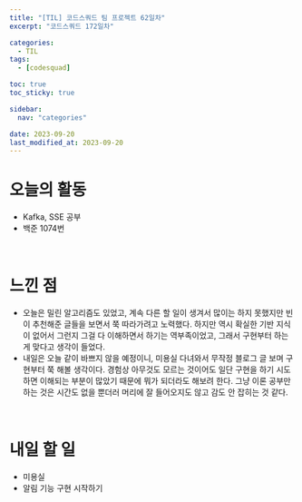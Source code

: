 ```yaml
---
title: "[TIL] 코드스쿼드 팀 프로젝트 62일차"
excerpt: "코드스쿼드 172일차"

categories:
  - TIL
tags:
  - [codesquad]

toc: true
toc_sticky: true

sidebar:
  nav: "categories"

date: 2023-09-20
last_modified_at: 2023-09-20
---
```


# 오늘의 활동

- Kafka, SSE 공부
- 백준 1074번

<br>

# 느낀 점

- 오늘은 밀린 알고리즘도 있었고, 계속 다른 할 일이 생겨서 많이는 하지 못했지만 빈이 추천해준 글들을 보면서 쭉 따라가려고 노력했다. 하지만 역시 확실한 기반 지식이 없어서 그런지 그걸 다 이해하면서 하기는 역부족이었고, 그래서 구현부터 하는 게 맞다고 생각이 들었다.
- 내일은 오늘 같이 바쁘지 않을 예정이니, 미용실 다녀와서 무작정 블로그 글 보며 구현부터 쭉 해볼 생각이다. 경험상 아무것도 모르는 것이어도 일단 구현을 하기 시도하면 이해되는 부분이 많았기 때문에 뭐가 되더라도 해보려 한다. 그냥 이론 공부만 하는 것은 시간도 없을 뿐더러 머리에 잘 들어오지도 않고 감도 안 잡히는 것 같다.

<br>

# 내일 할 일

- 미용실
- 알림 기능 구현 시작하기
